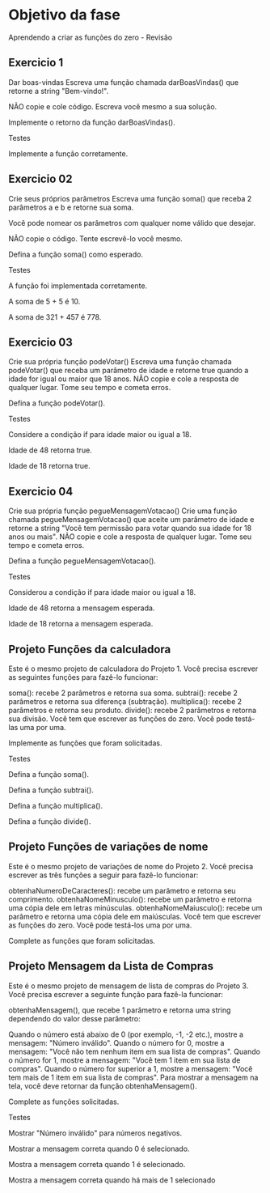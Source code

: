 # Objetivo da fase

Aprendendo a criar as funções do zero - Revisão

## Exercicio 1

Dar boas-vindas
Escreva uma função chamada darBoasVindas() que retorne a string "Bem-vindo!".

NÃO copie e cole código. Escreva você mesmo a sua solução.

Implemente o retorno da função darBoasVindas().

Testes

Implemente a função corretamente.

## Exercicio 02

Crie seus próprios parâmetros
Escreva uma função soma() que receba 2 parâmetros a e b e retorne sua soma.

Você pode nomear os parâmetros com qualquer nome válido que desejar.

NÃO copie o código. Tente escrevê-lo você mesmo.

Defina a função soma() como esperado.

Testes

A função foi implementada corretamente.

A soma de 5 + 5 é 10.

A soma de 321 + 457 é 778.

## Exercicio 03

Crie sua própria função podeVotar()
Escreva uma função chamada podeVotar() que receba um parâmetro de idade e retorne true quando a idade for igual ou maior que 18 anos. NÃO copie e cole a resposta de qualquer lugar. Tome seu tempo e cometa erros.

Defina a função podeVotar().

Testes

Considere a condição if para idade maior ou igual a 18.

Idade de 48 retorna true.

Idade de 18 retorna true.

## Exercicio 04

Crie sua própria função pegueMensagemVotacao()
Crie uma função chamada pegueMensagemVotacao() que aceite um parâmetro de idade e retorne a string "Você tem permissão para votar quando sua idade for 18 anos ou mais". NÃO copie e cole a resposta de qualquer lugar. Tome seu tempo e cometa erros.

Defina a função pegueMensagemVotacao().

Testes

Considerou a condição if para idade maior ou igual a 18.

Idade de 48 retorna a mensagem esperada.

Idade de 18 retorna a mensagem esperada.

## Projeto Funções da calculadora

Este é o mesmo projeto de calculadora do Projeto 1. Você precisa escrever as seguintes funções para fazê-lo funcionar:

soma(): recebe 2 parâmetros e retorna sua soma.
subtrai(): recebe 2 parâmetros e retorna sua diferença (subtração).
multiplica(): recebe 2 parâmetros e retorna seu produto.
divide(): recebe 2 parâmetros e retorna sua divisão.
Você tem que escrever as funções do zero. Você pode testá-las uma por uma.

Implemente as funções que foram solicitadas.

Testes

Defina a função soma().

Defina a função subtrai().

Defina a função multiplica().

Defina a função divide().

## Projeto Funções de variações de nome

Este é o mesmo projeto de variações de nome do Projeto 2. Você precisa escrever as três funções a seguir para fazê-lo funcionar:

obtenhaNumeroDeCaracteres(): recebe um parâmetro e retorna seu comprimento.
obtenhaNomeMinusculo(): recebe um parâmetro e retorna uma cópia dele em letras minúsculas.
obtenhaNomeMaiusculo(): recebe um parâmetro e retorna uma cópia dele em maiúsculas.
Você tem que escrever as funções do zero. Você pode testá-los uma por uma.

Complete as funções que foram solicitadas.

## Projeto Mensagem da Lista de Compras

Este é o mesmo projeto de mensagem de lista de compras do Projeto 3. Você precisa escrever a seguinte função para fazê-la funcionar:

obtenhaMensagem(), que recebe 1 parâmetro e retorna uma string dependendo do valor desse parâmetro:

Quando o número está abaixo de 0 (por exemplo, -1, -2 etc.), mostre a mensagem: "Número inválido".
Quando o número for 0, mostre a mensagem: "Você não tem nenhum item em sua lista de compras".
Quando o número for 1, mostre a mensagem: "Você tem 1 item em sua lista de compras".
Quando o número for superior a 1, mostre a mensagem: "Você tem mais de 1 item em sua lista de compras".
Para mostrar a mensagem na tela, você deve retornar da função obtenhaMensagem().

Complete as funções solicitadas.

Testes

Mostrar "Número inválido" para números negativos.

Mostrar a mensagem correta quando 0 é selecionado.

Mostra a mensagem correta quando 1 é selecionado.

Mostra a mensagem correta quando há mais de 1 selecionado
